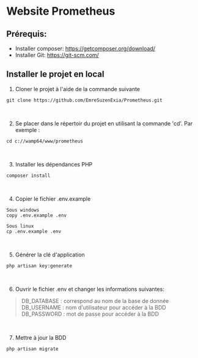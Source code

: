 # Website Prometheus

## Prérequis: 
  - Installer composer: https://getcomposer.org/download/
  - Installer Git: https://git-scm.com/


## Installer le projet en local
1) Cloner le projet à l'aide de la commande suivante
```
git clone https://github.com/EmreSuzenExia/Prometheus.git
```
<br>

2) Se placer dans le répertoir du projet en utilisant la commande 'cd'. Par exemple :
```
cd c://wamp64/www/prometheus
```
<br>

3) Installer les dépendances PHP
```
composer install
```
<br>

4) Copier le fichier .env.example 
```
Sous windows
copy .env.example .env

Sous linux
cp .env.example .env
```
<br>

5) Générer la clé d'application
```
php artisan key:generate
```
<br>

6) Ouvrir le fichier .env et changer les informations suivantes:
> DB_DATABASE : correspond au nom de la base de donnée <br>
> DB_USERNAME : nom d'utilisateur pour accéder à la BDD <br>
> DB_PASSWORD : mot de passe pour accéder à la BDD <br>

<br>

7) Mettre à jour la BDD
```
php artisan migrate
```
<br>



